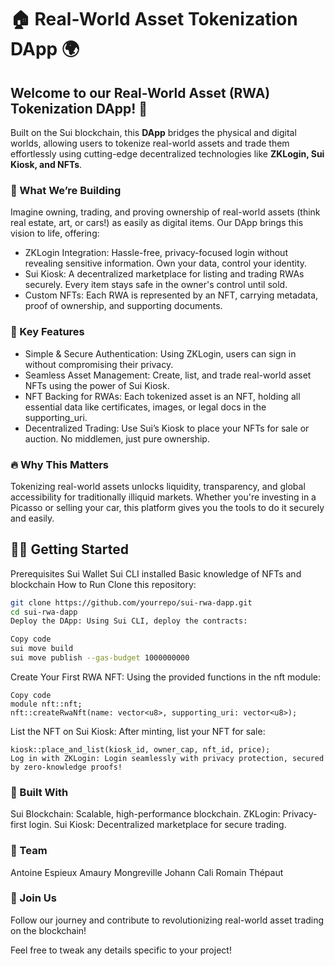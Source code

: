 # 🏠 Real-World Asset Tokenization DApp 🌍

## Welcome to our Real-World Asset (RWA) Tokenization DApp! 🚀
Built on the Sui blockchain, this **DApp** bridges the physical and digital worlds, allowing users to tokenize real-world assets and trade them effortlessly using cutting-edge decentralized technologies like **ZKLogin, Sui Kiosk, and NFTs**.

### 🧠 What We’re Building
Imagine owning, trading, and proving ownership of real-world assets (think real estate, art, or cars!) as easily as digital items. Our DApp brings this vision to life, offering:

- ZKLogin Integration: Hassle-free, privacy-focused login without revealing sensitive information. Own your data, control your identity.
- Sui Kiosk: A decentralized marketplace for listing and trading RWAs securely. Every item stays safe in the owner's control until sold.
- Custom NFTs: Each RWA is represented by an NFT, carrying metadata, proof of ownership, and supporting documents.
### 🎯 Key Features
 - Simple & Secure Authentication: Using ZKLogin, users can sign in without compromising their privacy.
- Seamless Asset Management: Create, list, and trade real-world asset NFTs using the power of Sui Kiosk.
- NFT Backing for RWAs: Each tokenized asset is an NFT, holding all essential data like certificates, images, or legal docs in the supporting_uri.
- Decentralized Trading: Use Sui’s Kiosk to place your NFTs for sale or auction. No middlemen, just pure ownership.
### 🔥 Why This Matters
Tokenizing real-world assets unlocks liquidity, transparency, and global accessibility for traditionally illiquid markets. Whether you're investing in a Picasso or selling your car, this platform gives you the tools to do it securely and easily.

## 👨‍💻 Getting Started
Prerequisites
Sui Wallet
Sui CLI installed
Basic knowledge of NFTs and blockchain
How to Run
Clone this repository:

```bash
git clone https://github.com/yourrepo/sui-rwa-dapp.git
cd sui-rwa-dapp
Deploy the DApp: Using Sui CLI, deploy the contracts:
```

```bash
Copy code
sui move build
sui move publish --gas-budget 1000000000
```

Create Your First RWA NFT: Using the provided functions in the nft module:

```move
Copy code
module nft::nft;
nft::createRwaNft(name: vector<u8>, supporting_uri: vector<u8>);
```
List the NFT on Sui Kiosk: After minting, list your NFT for sale:

```move
kiosk::place_and_list(kiosk_id, owner_cap, nft_id, price);
Log in with ZKLogin: Login seamlessly with privacy protection, secured by zero-knowledge proofs!
```

###  🎨 Built With
Sui Blockchain: Scalable, high-performance blockchain.
ZKLogin: Privacy-first login.
Sui Kiosk: Decentralized marketplace for secure trading.
### 👥 Team
Antoine Espieux
Amaury Mongreville
Johann Cali
Romain Thépaut
### 🚀 Join Us
Follow our journey and contribute to revolutionizing real-world asset trading on the blockchain!

Feel free to tweak any details specific to your project!






